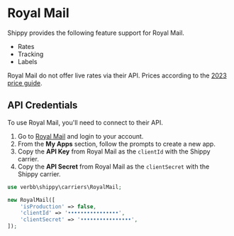 # Royal Mail
Shippy provides the following feature support for Royal Mail.

- Rates
- Tracking
- Labels

Royal Mail do not offer live rates via their API. Prices according to the [2023 price guide](https://www.royalmail.com/sites/royalmail.com/files/2023-03/royal-mail-our-prices-april-2023-ta.pdf).

## API Credentials
To use Royal Mail, you'll need to connect to their API. 

1. Go to <a href="https://developer.royalmail.net/api" target="_blank">Royal Mail</a> and login to your account.
1. From the **My Apps** section, follow the prompts to create a new app.
1. Copy the **API Key** from Royal Mail as the `clientId` with the Shippy carrier.
1. Copy the **API Secret** from Royal Mail as the `clientSecret` with the Shippy carrier.

```php
use verbb\shippy\carriers\RoyalMail;

new RoyalMail([
    'isProduction' => false,
    'clientId' => '••••••••••••••••',
    'clientSecret' => '••••••••••••••••',
]);
```
